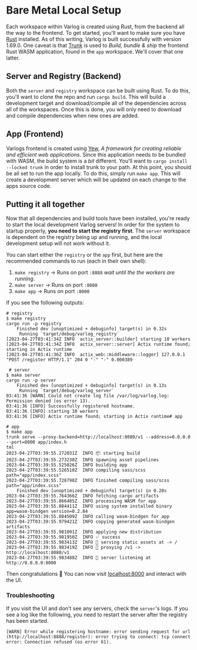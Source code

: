 # Bare Metal Local Setup

Each workspace within Varlog is created using Rust, from the backend all the way
to the frontend. To get started, you'll want to make sure you have
[Rust](https://www.rust-lang.org/) installed. As of this writing, Varlog is built
successfully with version 1.69.0. One caveat is that [Trunk](https://trunkrs.dev/)
is used to _Build, bundle & ship_ the frontend Rust WASM application, found in the
`app` workspace. We'll cover that one latter.

## Server and Registry (Backend)

Both the `server` and `registry` workspace can be built using Rust. To do this,
you'll want to clone the repo and run `cargo build`. This will build a development
target and download/compile all of the dependencies across all of the workspaces.
Once this is done, you will only need to download and compile dependencies when
new ones are added.

## App (Frontend)
Varlogs frontend is created using [Yew](https://yew.rs/), _A framework for creating
reliable and efficient web applications_. Since this application needs to be bundled
with WASM, the build system is a _bit_ different. You'll want to `cargo install
--locked trunk` in order to install trunk to your path. At this point, you should be
all set to run the app locally. To do this, simply run `make app`. This will create
a development server which will be updated on each change to the apps source code.

## Putting it all together

Now that all dependencies and build tools have been installed, you're ready to start
the local development Varlog servers! In order for the system to startup properly,
**you need to start the registry first**. The `server` workspace is dependent on the
registry being up and running, and the local development setup will not work without
it.

You can start either the `registry` or the `app` first, but here are the recommended
commands to run (each in their own shell):

1. `make registry` → Runs on port `:8888` _wait until the the workers are running_.
2. `make server` → Runs on port `:8080`
3. `make app` → Runs on port `:8000`

If you see the following outputs:

```
# registry
$ make registry
cargo run -p registry
    Finished dev [unoptimized + debuginfo] target(s) in 0.32s
     Running `target/debug/varlog_registry`
[2023-04-27T03:41:34Z INFO  actix_server::builder] starting 10 workers
[2023-04-27T03:41:34Z INFO  actix_server::server] Actix runtime found; starting in Actix runtime
[2023-04-27T03:41:36Z INFO  actix_web::middleware::logger] 127.0.0.1 "POST /register HTTP/1.1" 204 0 "-" "-" 0.000389

 # server
$ make server
cargo run -p server
    Finished dev [unoptimized + debuginfo] target(s) in 0.13s
     Running `target/debug/varlog_server`
03:41:36 [WARN] Could not create log file /var/log/varlog.log: Permission denied (os error 13).
03:41:36 [INFO] Successfully registered hostname.
03:41:36 [INFO] starting 10 workers
03:41:36 [INFO] Actix runtime found; starting in Actix runtime# app

# app
$ make app
trunk serve --proxy-backend=http://localhost:8080/v1 --address=0.0.0.0 --port=8000 app/index.h
tml
2023-04-27T03:39:55.272031Z  INFO 📦 starting build
2023-04-27T03:39:55.273230Z  INFO spawning asset pipelines
2023-04-27T03:39:55.525026Z  INFO building app
2023-04-27T03:39:55.526510Z  INFO compiling sass/scss path="app/index.scss"
2023-04-27T03:39:55.728798Z  INFO finished compiling sass/scss path="app/index.scss"
    Finished dev [unoptimized + debuginfo] target(s) in 0.20s
2023-04-27T03:39:55.764366Z  INFO fetching cargo artifacts
2023-04-27T03:39:55.866485Z  INFO processing WASM for app
2023-04-27T03:39:55.884411Z  INFO using system installed binary app=wasm-bindgen version=0.2.84
2023-04-27T03:39:55.884509Z  INFO calling wasm-bindgen for app
2023-04-27T03:39:55.979421Z  INFO copying generated wasm-bindgen artifacts
2023-04-27T03:39:55.981091Z  INFO applying new distribution
2023-04-27T03:39:55.981950Z  INFO ✅ success
2023-04-27T03:39:55.983413Z  INFO 📡 serving static assets at -> /
2023-04-27T03:39:55.983419Z  INFO 📡 proxying /v1 -> http://localhost:8080/v1
2023-04-27T03:39:55.983488Z  INFO 📡 server listening at http://0.0.0.0:8000
```

Then congratulations 🎉 You can now visit [localhost:8000](http://localhost:8000)
and interact with the UI.


### Troubleshooting

If you visit the UI and don't see any servers, check the `server`'s logs. If you
see a log like the following, you need to restart the server after the registry
has been started.
```
[WARN] Error while registering hostname: error sending request for url (http://localhost:8888/register): error trying to connect: tcp connect error: Connection refused (os error 61).
```
